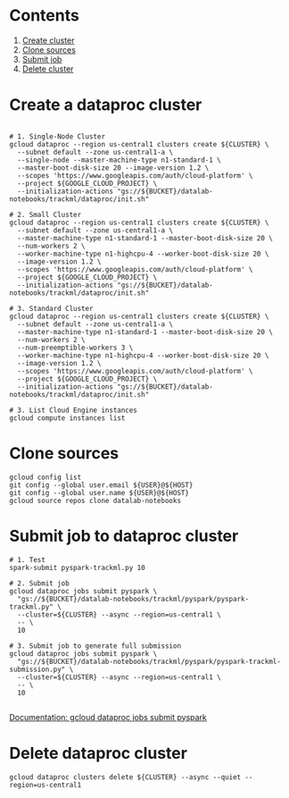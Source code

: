 # Contents

1. [Create cluster](#Create-a-dataproc-cluster)
1. [Clone sources](#Clone-sources)
1. [Submit job](#Submit-job-to-dataproc-cluster)
1. [Delete cluster](#Delete-dataproc-cluster)

# Create a dataproc cluster
~~~~

# 1. Single-Node Cluster 
gcloud dataproc --region us-central1 clusters create ${CLUSTER} \
  --subnet default --zone us-central1-a \
  --single-node --master-machine-type n1-standard-1 \
  --master-boot-disk-size 20 --image-version 1.2 \
  --scopes 'https://www.googleapis.com/auth/cloud-platform' \
  --project ${GOOGLE_CLOUD_PROJECT} \
  --initialization-actions "gs://${BUCKET}/datalab-notebooks/trackml/dataproc/init.sh"

# 2. Small Cluster 
gcloud dataproc --region us-central1 clusters create ${CLUSTER} \
  --subnet default --zone us-central1-a \
  --master-machine-type n1-standard-1 --master-boot-disk-size 20 \
  --num-workers 2 \
  --worker-machine-type n1-highcpu-4 --worker-boot-disk-size 20 \
  --image-version 1.2 \
  --scopes 'https://www.googleapis.com/auth/cloud-platform' \
  --project ${GOOGLE_CLOUD_PROJECT} \
  --initialization-actions "gs://${BUCKET}/datalab-notebooks/trackml/dataproc/init.sh"
  
# 3. Standard Cluster 
gcloud dataproc --region us-central1 clusters create ${CLUSTER} \
  --subnet default --zone us-central1-a \
  --master-machine-type n1-standard-1 --master-boot-disk-size 20 \
  --num-workers 2 \
  --num-preemptible-workers 3 \
  --worker-machine-type n1-highcpu-4 --worker-boot-disk-size 20 \
  --image-version 1.2 \
  --scopes 'https://www.googleapis.com/auth/cloud-platform' \
  --project ${GOOGLE_CLOUD_PROJECT} \
  --initialization-actions "gs://${BUCKET}/datalab-notebooks/trackml/dataproc/init.sh"

# 3. List Cloud Engine instances
gcloud compute instances list
~~~~

# Clone sources

~~~~
gcloud config list
git config --global user.email ${USER}@${HOST}
git config --global user.name ${USER}@${HOST}
gcloud source repos clone datalab-notebooks
~~~~

# Submit job to dataproc cluster

~~~~
# 1. Test
spark-submit pyspark-trackml.py 10

# 2. Submit job
gcloud dataproc jobs submit pyspark \
  "gs://${BUCKET}/datalab-notebooks/trackml/pyspark/pyspark-trackml.py" \
  --cluster=${CLUSTER} --async --region=us-central1 \
  -- \
  10

# 3. Submit job to generate full submission
gcloud dataproc jobs submit pyspark \
  "gs://${BUCKET}/datalab-notebooks/trackml/pyspark/pyspark-trackml-submission.py" \
  --cluster=${CLUSTER} --async --region=us-central1 \
  -- \
  10
  
~~~~
[Documentation: gcloud dataproc jobs submit pyspark](https://cloud.google.com/sdk/gcloud/reference/dataproc/jobs/submit/pyspark)

# Delete dataproc cluster
~~~~
gcloud dataproc clusters delete ${CLUSTER} --async --quiet --region=us-central1
~~~~

